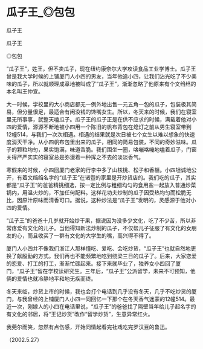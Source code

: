 # 瓜子王_◎包包

瓜子王

瓜子王

◎包包

“瓜子王”，姓王，但不卖瓜子，现在纽约康奈尔大学攻读食品工业学博士。瓜子王曾是我大学时候的上铺厦门人小四的男友，当年他追小四，让我们沾光吃了不少美味的瓜子，所以就顺理成章地被叫成了“瓜子王”，渐渐忽略了他原来有个文绉绉的本名叫王仲宣。

大一时候，学校里的大小商店都无一例外地出售一元五角一包的瓜子，包装极其简易，但分量很足，最适合有闲没钱的馋嘴女生。所以，冬天来的时候，我们在寝室里无所事事，就整天嗑瓜子。瓜子王的瓜子正是在供不应求的时候，满载着他对小四的爱情，源源不断地被小四用一个陈旧的帆布背包在熄灯之前从男生寝室带到12幢514，与我们一次次相遇。相遇的结果就是次日被七个女生以难以想象的快速度消灭干净。从小四帆布包里出来的瓜子，相同的简易包装，不同的奇妙滋味。瓜子的颗粒均匀，果实饱满，味道香脆。我们围坐一圈，咯嘣咯嘣地嗑着瓜子，门窗关得严严实实的寝室总是弥漫着一种挥之不去的淡淡香气。

寒假来的时候，小四回厦门老家的行李中多了山核桃、松子和香榧。小四坦诚地公开，有着文绉绉名字的“瓜子王”在诸暨的家里是开炒货店的。我们吃的瓜子，其实都是“瓜子王”的爸爸精挑细选，按一定比例与粗细均匀的食用盐一起放入普通炒菜锅内，用温火炒的，不加任何配料。这样花功夫炒制的瓜子因受热均匀而松脆无比，因原汁原味而清香可口。据说，这种炒法是“瓜子王”发明的，灵感源于他对小四的爱情。

“瓜子王”的爸爸十几岁就开始炒干果，据说因为没多少文化，吃了不少苦，所以非常疼爱有文化的儿子。当他得知新法炒制的瓜子，不仅帮儿子征服了有文化的女朋友的心，而且收买了一群有文化的大学生的嘴，高兴得不得了。

厦门人小四并不像我们浙江人那样懂吃、爱吃、会吃炒货，“瓜子王”也就自然地更换了献殷勤的方式。我们再也不能频繁地吃到绕梁三日的瓜子了。后来，大家恋爱的恋爱、打工的打工，渐渐忙碌起来。接下来就毕业了，独养女小四回了厦门，“瓜子王”留在学校读研究生。三年后，“瓜子王”公派留学，未来不可预知，他俩的爱情也就冷静地平和地无疾而终。

冬天来临，炒货上市的时候，我也会打个电话到几乎没有冬天，几乎不吃炒货的厦门，与我曾经的上铺厦门人小四一同回忆一下那个在冬天香气迷蒙的12幢514。最近一次，刚嫁人的小四在电话里说，“瓜子王”的爸爸找了隔壁当年给儿子起名字的有文化的邻居，将“王记炒货”改作“留学炒货”，生意异常红火。

我莞尔而笑，忽然有点伤感，开始同情起看完社戏吃完罗汉豆的鲁迅。

（2002.5.27）